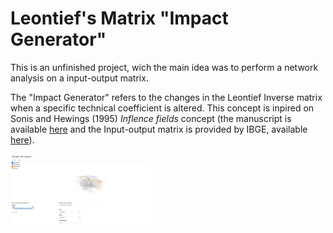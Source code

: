 
# Leontief's Matrix "Impact Generator"

This is an unfinished project, wich the main idea was to perform a network analysis on a input-output matrix.

The "Impact Generator" refers to the changes in the Leontief Inverse matrix when a specific technical coefficient is altered. This concept is inpired on Sonis and Hewings (1995) _Inflence fields_ concept (the manuscript is available [here](http://www.erudito.fea.usp.br/PortalFEA/Repositorio/835/Documentos/Guilhoto%20Insumo%20Produto.pdf) and the Input-output matrix is provided by IBGE, available [here](https://ftp.ibge.gov.br/Contas_Nacionais/Matriz_de_Insumo_Produto/)).


<!-- ![imagem](./git_image/img1.png) --> 

<img src = './git_image/img1.png' alt = 'imagem' style = 'width: 45%'>